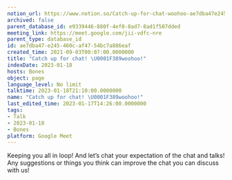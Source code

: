 ```yaml
---
notion_url: https://www.notion.so/Catch-up-for-chat-woohoo-ae7dba47e245460caf4754bc7a886eaf
archived: false
parent_database_id: e9339446-880f-4ef0-8ad7-8ad1f507dded
meeting_link: https://meet.google.com/jii-vdfc-nre
parent_type: database_id
id: ae7dba47-e245-460c-af47-54bc7a886eaf
created_time: 2021-09-03T00:07:00.0000000
title: "Catch up for chat! \U0001F389woohoo!"
indexDate: 2023-01-18
hosts: Bones
object: page
language_level: No limit
talktime: 2023-01-18T21:10:00.0000000
name: "Catch up for chat! \U0001F389woohoo!"
last_edited_time: 2023-01-17T14:26:00.0000000
tags:
- Talk
- 2023-01-18
- Bones
platform: Google Meet
---
```


Keeping you all in loop! And let’s chat your expectation of the chat and talks!
Any suggestions or things you think can improve the chat you can discuss with us!





